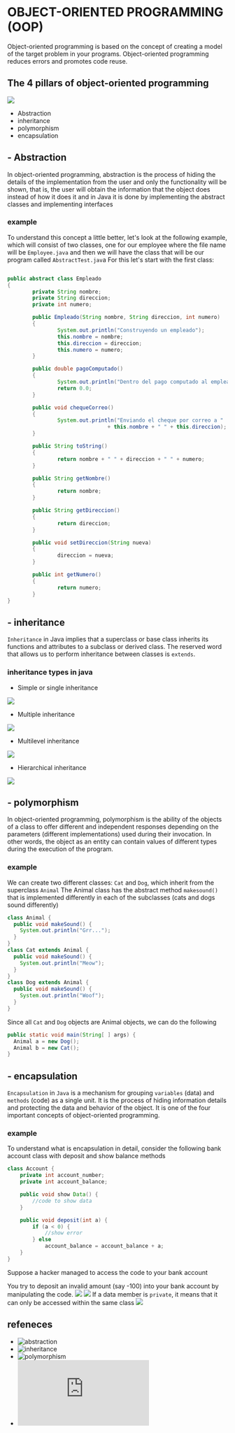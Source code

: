 # OBJECT-ORIENTED PROGRAMMING (OOP)

Object-oriented programming is based on the concept of creating a model of the target problem in your programs. Object-oriented programming reduces errors and promotes code reuse.

## The 4 pillars of object-oriented programming
![ ](https://www.google.com/imgres?imgurl=https%3A%2F%2Fi.pinimg.com%2Foriginals%2Fcb%2Faa%2F89%2Fcbaa89a3c6b9e92f8b0ef485cdfd53f5.png&tbnid=BT3uwdu_NaQE5M&vet=12ahUKEwipv_Kqo9iDAxVzW7gEHWO9DuwQMygAegQIARBT..i&imgrefurl=https%3A%2F%2Fwww.pinterest.com.mx%2Fpin%2F288582288626823813%2F&docid=vf1o2oip1CyIoM&w=2000&h=2000&q=los%204%20pilares%20de%20la%20programaci%C3%B3n%20orientada%20a%20objetos&ved=2ahUKEwipv_Kqo9iDAxVzW7gEHWO9DuwQMygAegQIARBT)
- Abstraction
- inheritance
- polymorphism
- encapsulation

## - Abstraction
In object-oriented programming, abstraction is the process of hiding the details of the implementation from the user and only the functionality will be shown, that is, the user will obtain the information that the object does instead of how it does it and in Java it is done by implementing the abstract classes and implementing interfaces
### example
To understand this concept a little better, let's look at the following example, which will consist of two classes, one for our employee where the file name will be `Employee.java` and then we will have the class that will be our program called `AbstractTest.jav`a For this let's start with the first class:
```java

public abstract class Empleado
{
        private String nombre;
        private String direccion;
        private int numero;

        public Empleado(String nombre, String direccion, int numero)
        {
                System.out.println("Construyendo un empleado");
                this.nombre = nombre;
                this.direccion = direccion;
                this.numero = numero;
        }

        public double pagoComputado()
        {
                System.out.println("Dentro del pago computado al empleado");
                return 0.0;
        }

        public void chequeCorreo()
        {
                System.out.println("Enviando el cheque por correo a "
                                + this.nombre + " " + this.direccion);
        }

        public String toString()
        {
                return nombre + " " + direccion + " " + numero;
        }

        public String getNombre()
        {
                return nombre;
        }

        public String getDireccion()
        {
                return direccion;
        }

        public void setDireccion(String nueva)
        {
                direccion = nueva;
        }

        public int getNumero()
        {
                return numero;
        }
}
```
 
 ## - inheritance

`Inheritance` in Java implies that a superclass or base class inherits its functions and attributes to a subclass or derived class. The reserved word that allows us to perform inheritance between classes is `extends`.
### inheritance types in java
- Simple or single inheritance

![](image.png)

- Multiple inheritance

![](image-1.png)

- Multilevel inheritance

![](image-2.png)

- Hierarchical inheritance

![](image-3.png)

## - polymorphism
In object-oriented programming, polymorphism is the ability of the objects of a class to offer different and independent responses depending on the parameters (different implementations) used during their invocation. In other words, the object as an entity can contain values ​​of different types during the execution of the program.
### example 
We can create two different classes: `Cat` and `Dog`, which inherit from the superclass `Animal`
The Animal class has the abstract method `makesound()` that is implemented differently in each of the subclasses (cats and dogs sound differently)
```java
class Animal {
  public void makeSound() {
    System.out.println("Grr...");
  }
}
class Cat extends Animal {
  public void makeSound() {
    System.out.println("Meow");
  }
}
class Dog extends Animal {
  public void makeSound() {
    System.out.println("Woof");
  }
}
```
Since all `Cat` and `Dog` objects are Animal objects, we can do the following
```java
public static void main(String[ ] args) {
  Animal a = new Dog();
  Animal b = new Cat();
}
```


## - encapsulation
`Encapsulation` in `Java` is a mechanism for grouping `variables` (data) and `methods` (code) as a single unit. It is the process of hiding information details and protecting the data and behavior of the object. It is one of the four important concepts of object-oriented programming.
### example
To understand what is encapsulation in detail, consider the following bank account class with deposit and show balance methods

```java 
class Account {
    private int account_number;
    private int account_balance;

    public void show Data() {
        //code to show data 
    }

    public void deposit(int a) {
        if (a < 0) {
            //show error 
        } else
            account_balance = account_balance + a;
    }
}
```

Suppose a hacker managed to access the code to your bank account

You try to deposit an invalid amount (say -100) into your bank account by manipulating the code.
![ ](image-4.png)  ![ ](image-5.png)
If a data member is `private`, it means that it can only be accessed within the same class
![ ](image-6.png)

## refeneces


- ![abstraction](https://tinchicus.com/2019/05/23/java-abstraccion/)
- ![inheritance](https://blog.hubspot.es/website/que-es-herencia-java#:~:text=%C2%BFQu%C3%A9%20es%20la%20herencia%20en,herencia%20entre%20clases%20es%20extends.)
- ![polymorphism](https://ifgeekthen.nttdata.com/es/polimorfismo-en-java-programaci%C3%B3n-orientada-objetos)
- ![encapsulation](https://www.guru99.com/es/java-oops-encapsulation.html#:~:text=Encapsulaci%C3%B3n%20en%20Java%20es%20un,de%20programaci%C3%B3n%20orientada%20a%20objetos.)